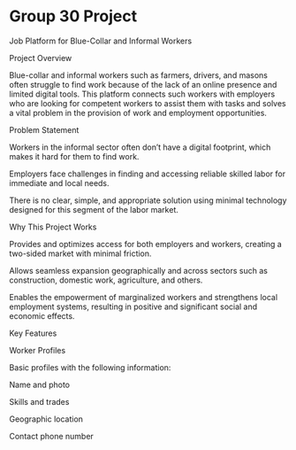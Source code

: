# Group 30 Project
Job Platform for Blue-Collar and Informal Workers

Project Overview

Blue-collar and informal workers such as farmers, drivers, and masons often struggle to find work because of the lack of an online presence and limited digital tools. This platform connects such workers with employers who are looking for competent workers to assist them with tasks and solves a vital problem in the provision of work and employment opportunities.

Problem Statement

Workers in the informal sector often don’t have a digital footprint, which makes it hard for them to find work.

Employers face challenges in finding and accessing reliable skilled labor for immediate and local needs.

There is no clear, simple, and appropriate solution using minimal technology designed for this segment of the labor market.

Why This Project Works

Provides and optimizes access for both employers and workers, creating a two-sided market with minimal friction.

Allows seamless expansion geographically and across sectors such as construction, domestic work, agriculture, and others.

Enables the empowerment of marginalized workers and strengthens local employment systems, resulting in positive and significant social and economic effects.

Key Features

Worker Profiles

Basic profiles with the following information:

Name and photo

Skills and trades

Geographic location

Contact phone number

